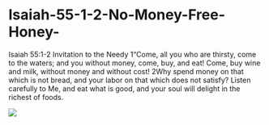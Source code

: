 # Isaiah-55-1-2-No-Money-Free-Honey-
Isaiah 55:1-2 Invitation to the Needy 1“Come, all you who are thirsty, come to the waters; and you without money, come, buy, and eat! Come, buy wine and milk, without money and without cost! 2Why spend money on that which is not bread, and your labor on that which does not satisfy? Listen carefully to Me, and eat what is good, and your soul will delight in the richest of foods. 

![](https://i.pinimg.com/originals/f8/1c/d0/f81cd05a5ee649921bdbe768667aefec.jpg)
